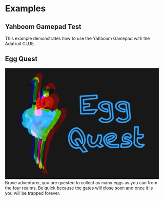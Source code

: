 # Examples
## Yahboom Gamepad Test
This example demonstrates how to use the Yahboom Gamepad with the Adafruit CLUE.

## Egg Quest
![Image of Egg Quest Cover Art](https://github.com/jisforjt/Circuitpython_CLUE_Egg_Quest_Game/blob/main/images/Egg_Quest.PNG)
Brave adventurer, you are quested to collect as many eggs as you can from the four realms. Be quick because the gates will close soon and once it is you will be trapped forever.
